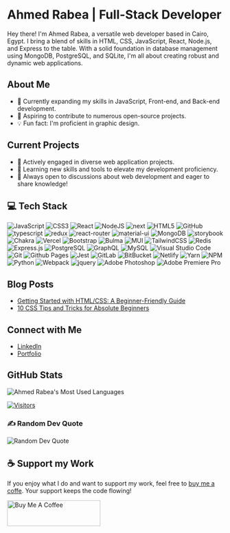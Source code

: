 # Ahmed Rabea | Full-Stack Developer

Hey there! I'm Ahmed Rabea, a versatile web developer based in Cairo, Egypt. I bring a blend of skills in HTML, CSS, JavaScript, React, Node.js, and Express to the table. With a solid foundation in database management using MongoDB, PostgreSQL, and SQLite, I'm all about creating robust and dynamic web applications.

## About Me
- 🚀 Currently expanding my skills in JavaScript, Front-end, and Back-end development.
- 🎯 Aspiring to contribute to numerous open-source projects.
- 💡 Fun fact: I'm proficient in graphic design.

## Current Projects
- 🔭 Actively engaged in diverse web application projects.
- 🌱 Learning new skills and tools to elevate my development proficiency.
- 💬 Always open to discussions about web development and eager to share knowledge!

## 💻 Tech Stack

![JavaScript](https://img.shields.io/badge/-JavaScript-black?style=for-the-badge&logo=javascript)
![CSS3](https://img.shields.io/badge/-CSS3-1572B6?style=for-the-badge&logo=css3)
![React](https://img.shields.io/badge/-React-black?style=for-the-badge&logo=react)
![NodeJS](https://img.shields.io/badge/node.js-6DA55F?style=for-the-badge&logo=node.js&logoColor=white)
![next](https://img.shields.io/badge/Next-000000?style=for-the-badge&logo=nextdotjs&logoColor=FFFFFF)
![HTML5](https://img.shields.io/badge/-HTML5-E34F26?style=for-the-badge&logo=html5&logoColor=white)
![GitHub](https://img.shields.io/badge/-GitHub-181717?style=for-the-badge&logo=github)
![typescript](https://img.shields.io/badge/TypeScript-3178C6?style=for-the-badge&logo=typescript&logoColor=white)
![redux](https://img.shields.io/badge/Redux-593D88?style=for-the-badge&logo=redux&logoColor=white)
![react-router](https://img.shields.io/badge/React_Router-CA4245?style=for-the-badge&logo=react-router&logoColor=white)
![material-ui](https://img.shields.io/badge/Material_UI-0081CB?style=for-the-badge&logo=mui&logoColor=white)
![MongoDB](https://img.shields.io/badge/MongoDB-%234ea94b.svg?style=for-the-badge&logo=mongodb&logoColor=white)
![storybook](https://img.shields.io/badge/storybook-FF4785?style=for-the-badge&logo=storybook&logoColor=white)
![Chakra](https://img.shields.io/badge/chakra-%234ED1C5.svg?style=for-the-badge&logo=chakraui&logoColor=white)
![Vercel](https://img.shields.io/badge/vercel-%23000000.svg?style=for-the-badge&logo=vercel&logoColor=white)
![Bootstrap](https://img.shields.io/badge/-Bootstrap-563D7C?style=for-the-badge&logo=bootstrap)
![Bulma](https://img.shields.io/badge/bulma-00D0B1?style=for-the-badge&logo=bulma&logoColor=white)
![MUI](https://img.shields.io/badge/MUI-%230081CB.svg?style=for-the-badge&logo=mui&logoColor=white)
![TailwindCSS](https://img.shields.io/badge/tailwindcss-%2338B2AC.svg?style=for-the-badge&logo=tailwind-css&logoColor=white)
![Redis](https://img.shields.io/badge/redis-%23DD0031.svg?style=for-the-badge&logo=redis&logoColor=white)
![Express.js](https://img.shields.io/badge/express.js-%23404d59.svg?style=for-the-badge&logo=express&logoColor=%2361DAFB)
![PostgreSQL](https://img.shields.io/badge/-PostgreSQL-336791?style=for-the-badge&logo=postgresql)
![GraphQL](https://img.shields.io/badge/-GraphQL-E10098?style=for-the-badge&logo=graphql&logoColor=white)
![MySQL](https://img.shields.io/badge/-MySQL-black?style=for-the-badge&logo=mysql)
![Visual Studio Code](https://img.shields.io/badge/Visual%20Studio%20Code-0078d7.svg?style=for-the-badge&logo=visual-studio-code&logoColor=white)
![Git](https://img.shields.io/badge/-Git-black?style=for-the-badge&logo=git)
![Github Pages](https://img.shields.io/badge/github%20pages-121013?style=for-the-badge&logo=github&logoColor=white)
![Jest](https://img.shields.io/badge/-jest-%23C21325?style=for-the-badge&logo=jest&logoColor=white)
![GitLab](https://img.shields.io/badge/-GitLab-FCA121?style=for-the-badge&logo=gitlab)
![BitBucket](https://img.shields.io/badge/-BitBucket-darkblue?style=for-the-badge&logo=bitbucket)
![Netlify](https://img.shields.io/badge/netlify-%23000000.svg?style=for-the-badge&logo=netlify&logoColor=#00C7B7)
![Yarn](https://img.shields.io/badge/yarn-%232C8EBB.svg?style=for-the-badge&logo=yarn&logoColor=white)
![NPM](https://img.shields.io/badge/NPM-%23CB3837.svg?style=for-the-badge&logo=npm&logoColor=white)
![Python](https://img.shields.io/badge/-Python-black?style=for-the-badge&logo=Python)
![Webpack](https://img.shields.io/badge/webpack-%238DD6F9.svg?style=for-the-badge&logo=webpack&logoColor=black)
![jquery](https://img.shields.io/badge/jQuery-0769AD?style=for-the-badge&logo=jquery&logoColor=white)
![Adobe Photoshop](https://img.shields.io/badge/adobe%20photoshop-%2331A8FF.svg?style=for-the-badge&logo=adobe%20photoshop&logoColor=white)
![Adobe Premiere Pro](https://img.shields.io/badge/Adobe%20Premiere%20Pro-9999FF.svg?style=for-the-badge&logo=Adobe%20Premiere%20Pro&logoColor=white)


## Blog Posts
* [Getting Started with HTML/CSS: A Beginner-Friendly Guide](https://medium.com/@alpattex/web-development-getting-started-with-html-css-a-beginner-friendly-guide-6bdbde9999b8)
* [10 CSS Tips and Tricks for Absolute Beginners](https://medium.com/@alpattex/web-development-10-css-tips-and-tricks-for-absolute-beginners-d78134d4292c)

## Connect with Me
- [LinkedIn](https://www.linkedin.com/in/a-rabea/)
- [Portfolio](https://portfolio-alpattex.vercel.app/)

## GitHub Stats
![Ahmed Rabea's Most Used Languages](https://github-readme-stats.vercel.app/api/top-langs/?username=Alpattex&theme=dark&hide_border=false&include_all_commits=true&layout=compact)

[![Visitors](https://api.visitorbadge.io/api/visitors?path=alpattex&label=Visitors%20Counter&labelColor=%23ff8a65&countColor=%23ba68c8)](https://visitorbadge.io/status?path=alpattex)

### ✍️ Random Dev Quote
![Random Dev Quote](https://quotes-github-readme.vercel.app/api?type=vertical&theme=tokyonight)

## ☕ Support my Work
If you enjoy what I do and want to support my work, feel free to [buy me a coffe](https://www.buymeacoffee.com/a.rabea). Your support keeps the code flowing!

<a href="https://www.buymeacoffee.com/a.rabea" target="_blank"><img src="https://cdn.buymeacoffee.com/buttons/v2/default-violet.png" alt="Buy Me A Coffee" height= "60px" width= "217px" ></a>
